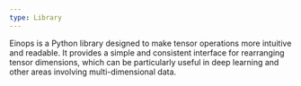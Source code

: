 ```yaml
---
type: Library
---
```


Einops is a Python library designed to make tensor operations more intuitive and readable. It provides a simple and consistent interface for rearranging tensor dimensions, which can be particularly useful in deep learning and other areas involving multi-dimensional data.